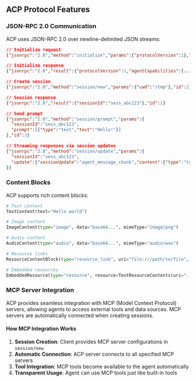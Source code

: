 ## ACP Protocol Features

### JSON-RPC 2.0 Communication

ACP uses JSON-RPC 2.0 over newline-delimited JSON streams:

```json
// Initialize request
{"jsonrpc":"2.0","method":"initialize","params":{"protocolVersion":1},"id":1}

// Initialize response
{"jsonrpc":"2.0","result":{"protocolVersion":1,"agentCapabilities":{...}},"id":1}

// Create session
{"jsonrpc":"2.0","method":"session/new","params":{"cwd":"/tmp"},"id":2}

// Session response
{"jsonrpc":"2.0","result":{"sessionId":"sess_abc123"},"id":2}

// Send prompt
{"jsonrpc":"2.0","method":"session/prompt","params":{
  "sessionId":"sess_abc123",
  "prompt":[{"type":"text","text":"Hello!"}]
},"id":3}

// Streaming responses via session updates
{"jsonrpc":"2.0","method":"session/update","params":{
  "sessionId":"sess_abc123",
  "update":{"sessionUpdate":"agent_message_chunk","content":{"type":"text","text":"Hi there!"}}
}}
```

### Content Blocks

ACP supports rich content blocks:

```python
# Text content
TextContent(text="Hello world")

# Image content
ImageContent(type="image", data="base64...", mimeType="image/png")

# Audio content
AudioContent(type="audio", data="base64...", mimeType="audio/wav")

# Resource links
ResourceContentBlock(type="resource_link", uri="file:///path/to/file", name="document.pdf")

# Embedded resources
EmbeddedResource(type="resource", resource=TextResourceContents(uri="...", text="..."))
```


### MCP Server Integration

ACP provides seamless integration with MCP (Model Context Protocol) servers, allowing agents to access external tools and data sources. MCP servers are automatically connected when creating sessions.

#### How MCP Integration Works

1. **Session Creation**: Client provides MCP server configurations in `session/new`
2. **Automatic Connection**: ACP server connects to all specified MCP servers
3. **Tool Integration**: MCP tools become available to the agent automatically
4. **Transparent Usage**: Agent can use MCP tools just like built-in tools
